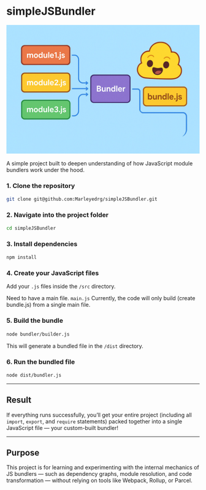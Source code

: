  # simpleJSBundler

![modulos de código java script passam por um bundler e se tranformam em único codigo](https://raw.githubusercontent.com/Marleyedrg/imageslinks/refs/heads/main/JavaScript%20Bundling%20Process%20Diagram.jpg)


A simple project built to deepen understanding of how JavaScript module bundlers work under the hood.
 
### 1. Clone the repository

```bash
git clone git@github.com:Marleyedrg/simpleJSBundler.git
````

### 2. Navigate into the project folder

```bash
cd simpleJSBundler
```

### 3. Install dependencies

```bash
npm install
```

### 4. Create your JavaScript files

Add your `.js` files inside the `/src` directory.

Need to have a main file.
`main.js`
Currently, the code will only build (create bundle.js) from a single main file.

### 5. Build the bundle

```bash
node bundler/builder.js
```

This will generate a bundled file in the `/dist` directory.

### 6. Run the bundled file

```bash
node dist/bundler.js
```

---

## Result

If everything runs successfully, you’ll get your entire project (including all `import`, `export`, and `require` statements) packed together into a single JavaScript file — your custom-built bundler!

---

## Purpose

This project is for learning and experimenting with the internal mechanics of JS bundlers — such as dependency graphs, module resolution, and code transformation — without relying on tools like Webpack, Rollup, or Parcel.


